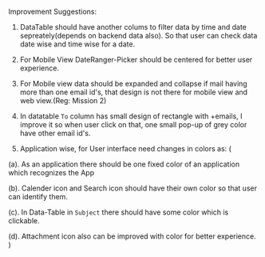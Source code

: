 Improvement Suggestions:

1. DataTable should have another colums to filter data by time and date sepreately(depends on backend data also). So that user can check data date wise and time wise for a date.

2. For Mobile View DateRanger-Picker should be centered for better user experience.

3. For Mobile view data should be expanded and collapse if mail having more than one email id's, that design is not there for mobile view and web view.(Reg: Mission 2)

4. In datatable `To` column has small design of rectangle with +emails, I improve it so when user click on that, one small pop-up of grey color have other email id's. 

5. Application wise, for User interface need changes in colors as:
(

  (a). As an application there should be one fixed color of an application which recognizes the App 

  (b). Calender icon and Search icon should have their own color so that user can identify them.

  (c). In Data-Table in `Subject` there should have some color which is clickable.

  (d). Attachment icon also can be improved with color for better experience.
)
